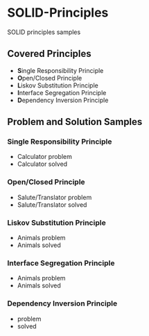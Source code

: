 # SOLID-Principles
SOLID principles samples

## Covered Principles
- **S**ingle Responsibility Principle
- **O**pen/Closed Principle
- **L**iskov Substitution Principle
- **I**nterface Segregation Principle
- **D**ependency Inversion Principle

## Problem and Solution Samples
### Single Responsibility Principle
- Calculator problem
- Calculator solved
### Open/Closed Principle
- Salute/Translator problem
- Salute/Translator solved
### Liskov Substitution Principle
- Animals problem
- Animals solved
### Interface Segregation Principle
- Animals problem
- Animals solved
### Dependency Inversion Principle
- <Pending> problem
- <Pending> solved
